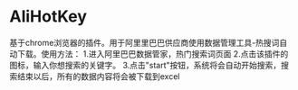 # AliHotKey
基于chrome浏览器的插件。用于阿里里巴巴供应商使用数据管理工具-热搜词自动下载。使用方法：
1.进入阿里巴巴数据管家，热门搜索词页面
2.点击该插件的图标，输入你想搜索的关键字。
3.点击"start"按钮，系统将会自动开始搜索，搜索结束以后，所有的数据内容将会被下载到excel
